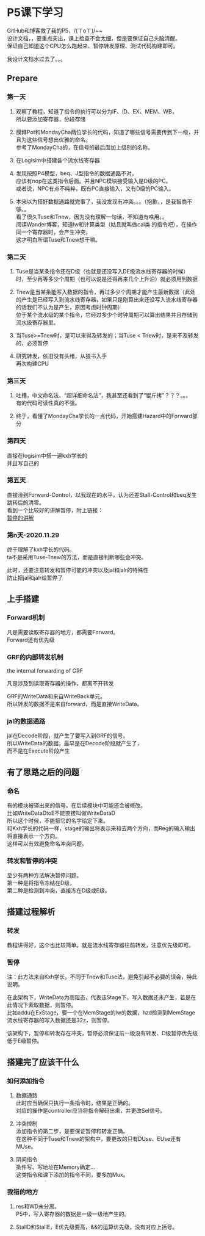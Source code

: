# P5课下学习

GitHub和博客救了我的P5，/(ㄒoㄒ)/~~  
设计文档，，要重点突出，课上检查不会太细，但是要保证自己头脑清醒。  
保证自己知道这个CPU怎么跑起来、暂停转发原理、测试代码构建即可。

我设计文档水过去了。。。

## Prepare

### 第一天

1. 观察了教程，知道了指令的执行可以分为IF、ID、EX、MEM、WB，  
所以要添加寄存器，分段存储

2. 膜拜Pot和MondayCha两位学长的代码，知道了哪些信号需要传到下一级，并且为这些信号想出优雅的命名。  
参考了MondayCha的，在信号的最后面加上级别的名称。

3. 在Logisim中搭建各个流水线寄存器

4. 发现按照P4模型，beq、J型指令的数据通路不对，  
应该有nop在这类指令后面。并且NPC模块接受输入是D级的PC。  
或者说，NPC有点不纯粹，既有PC直接输入，又有D级的PC输入。

5. 本来以为搭好数据通路就完事了，我没发现有冲突。。。（抱歉，，是我智商不够。。  
看了很久Tuse和Tnew，因为没有理解一句话，不知道有啥用。。  
阅读Wander博客，知道lw和计算类型（姑且就叫做cal类 的指令吧），在操作同一个寄存器时，会产生冲突，  
这才明白所谓Tuse和Tnew想干嘛。

### 第二天

1. Tuse是当某条指令还在D级（也就是还没写入DE级流水线寄存器的时候）时，至少再等多少个周期（也可以说是还得再来几个上升沿）就必须用到数据

2. Tnew是当某条能写入数据的指令，再过多少个周期才能产生最新数据（此处的产生是已经写入到流水线寄存器，如果只是刚算出来还没写入流水线寄存器的话我们不认为是产生，原因考虑时钟周期）  
位于某个流水级的某个指令，它经过多少个时钟周期可以算出结果并且存储到流水级寄存器里。

3. 当Tuse>=Tnew时，是可以来得及转发的；当Tuse < Tnew时，是来不及转发的，必须暂停

4. 研究转发，依旧没有头绪，从狼书入手  
再次构建CPU

### 第三天

1. 吐槽，中文命名法、“超详细命名法”，我甚至还看到了“锟斤拷”？？？。。。  
有的代码可读性真的不强。

2. 终于，看懂了MondayCha学长的一点代码，开始搭建Hazard中的Forward部分

### 第四天

直接在logisim中搭一遍kxh学长的  
并且写自己的

### 第五天

直接淦到Forward-Control，以我现在的水平，认为还差Stall-Control和beq发生跳转后的清零。  
看到一个比较好的讲解暂停，附上链接：  
[暂停的讲解](https://blog.csdn.net/weixin_43699738/article/details/107515764)

### 第n天-2020.11.29

终于理解了kxh学长的代码。  
ta不是采用Tuse-Tnew的方法，而是直接判断哪些会冲突。

此时，还要注意转发和暂停可能的冲突以及jal和jalr的特殊性  
防止把jal和jalr给暂停了

## 上手搭建

### Forward机制

凡是需要读取寄存器的地方，都需要Forward。  
Forward还有优先级

### GRF的内部转发机制

the internal forwarding of GRF

凡是涉及到读取寄存器的操作，都离不开转发

GRF的WriteData和来自WriteBack单元。  
所以转发的数据不是来自forward，而是直接WriteData。

### jal的数据通路

jal在Decode阶段，就产生了要写入到GRF的信号。  
所以WriteData的数据，最早是在Decode阶段就产生了，  
而不是在Execute阶段产生

## 有了思路之后的问题

### 命名

有的模块被译出来的信号，在后续模块中可能还会被修改。  
比如WriteDataDtoE不能直接叫做WriteDataD  
所以这个时候，不能把它的名字给定下来。  
和Kxh学长的代码一样，stage的输出将表示来和去两个方向，而Reg的输入输出将直接表示一个方向。  
这样可以有效避免命名冲突问题。

### 转发和暂停的冲突

至少有两种方法解决暂停问题。  
第一种是将指令冻结在D级，  
第二种是检测到冲突，直接冻在D级或E级。

## 搭建过程解析

### 转发

教程讲得好，这个也比较简单。就是流水线寄存器往前转发，注意优先级即可。
   
### 暂停

注：此方法来自Kxh学长，不同于Tnew和Tuse法，避免引起不必要的误会，特此说明。

在此架构下，WriteData为高阻态，代表该Stage下，写入数据还未产生，若是在此情况下索取数据，则暂停。  
比如addu在ExStage，要一个在MemStage的lw的数据，hzd检测到MemStage流水线寄存器的写入数据还是32z，则暂停。

该架构下，暂停和转发存在冲突，暂停必须保证前一级没有转发、D级暂停优先级低于E级暂停。

## 搭建完了应该干什么

### 如何添加指令

1. 数据通路  
此时应当确保只执行一条指令时，结果是正确的。  
对应的操作是controller应当将指令解码出来，并更改Sel信号。

2. 冲突控制  
添加指令的第二步，是要保证暂停和转发正确。  
在这种不同于Tuse和Tnew的架构中，要更改的只有DUse、EUse还有MUse。

3. 阴间指令  
条件写、写地址在Memory确定...  
这类指令和课下添加的指令不同，要多加Mux。

### 我错的地方

1. res和WD未分离。  
P5中，写入寄存器的数据是一级一级地产生的。  


2. StallD和StallE，E优先级要高，&&的运算优先级，没有对应上括号。
